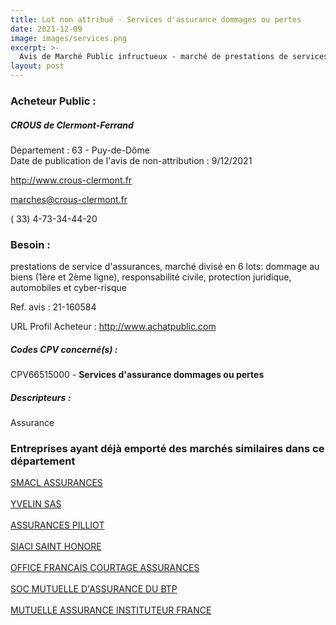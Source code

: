 ```yaml
---
title: Lot non attribué - Services d'assurance dommages ou pertes
date: 2021-12-09
image: images/services.png
excerpt: >-
  Avis de Marché Public infructueux - marché de prestations de services d'assurance
layout: post
---
```


### Acheteur Public :
##### CROUS de Clermont-Ferrand
Département : 63 - Puy-de-Dôme<br/>
Date de publication de l'avis de non-attribution : 9/12/2021


http://www.crous-clermont.fr

marches@crous-clermont.fr

( 33) 4-73-34-44-20
### Besoin :

prestations de service d'assurances, marché divisé en 6 lots: dommage au biens (1ère et 2ème ligne), responsabilité civile, protection juridique, automobiles et cyber-risque

Ref. avis : 21-160584

URL Profil Acheteur : http://www.achatpublic.com

##### Codes CPV concerné(s) :
CPV66515000 - **Services d'assurance dommages ou pertes** <br/>

##### Descripteurs :
Assurance <br/>

### Entreprises ayant déjà emporté des marchés similaires dans ce département
<a href="/entreprise-544/siren-301309605">SMACL ASSURANCES</a><br/><br/>
<a href="/entreprise-550/siren-349499558">YVELIN SAS</a><br/><br/>
<a href="/entreprise-558/siren-422060236">ASSURANCES PILLIOT</a><br/><br/>
<a href="/entreprise-572/siren-572059939">SIACI SAINT HONORE</a><br/><br/>
<a href="/entreprise-573/siren-650500341">OFFICE FRANCAIS COURTAGE ASSURANCES</a><br/><br/>
<a href="/entreprise-574/siren-775684764">SOC MUTUELLE D'ASSURANCE DU BTP</a><br/><br/>
<a href="/entreprise-574/siren-775709702">MUTUELLE ASSURANCE INSTITUTEUR FRANCE</a><br/><br/>
